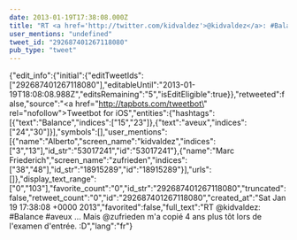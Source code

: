 ```yaml
---
date: 2013-01-19T17:38:08.000Z
title: "RT <a href='http://twitter.com/kidvaldez'>@kidvaldez</a>: #Balance #aveux … Mais <a href='http://twitter.com/zufrieden'>@zufrieden</a> m'a copié 4 ans plus tôt lors de l'examen d'entrée. :D″"
user_mentions: "undefined"
tweet_id: "292687401267118080"
pub_type: "tweet"
---
```

{"edit_info":{"initial":{"editTweetIds":["292687401267118080"],"editableUntil":"2013-01-19T18:08:08.988Z","editsRemaining":"5","isEditEligible":true}},"retweeted":false,"source":"<a href=\"http://tapbots.com/tweetbot\" rel=\"nofollow\">Tweetbot for iOS</a>","entities":{"hashtags":[{"text":"Balance","indices":["15","23"]},{"text":"aveux","indices":["24","30"]}],"symbols":[],"user_mentions":[{"name":"Alberto","screen_name":"kidvaldez","indices":["3","13"],"id_str":"53017241","id":"53017241"},{"name":"Marc Friederich","screen_name":"zufrieden","indices":["38","48"],"id_str":"18915289","id":"18915289"}],"urls":[]},"display_text_range":["0","103"],"favorite_count":"0","id_str":"292687401267118080","truncated":false,"retweet_count":"0","id":"292687401267118080","created_at":"Sat Jan 19 17:38:08 +0000 2013","favorited":false,"full_text":"RT @kidvaldez: #Balance #aveux … Mais @zufrieden m'a copié 4 ans plus tôt lors de l'examen d'entrée. :D","lang":"fr"}
